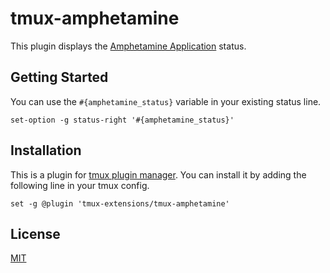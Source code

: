 # tmux-amphetamine

This plugin displays the [Amphetamine Application](https://apps.apple.com/us/app/amphetamine/id937984704?mt=12) status.

## Getting Started

You can use the `#{amphetamine_status}` variable in your existing status line.

```shell
set-option -g status-right '#{amphetamine_status}'
```

## Installation

This is a plugin for [tmux plugin manager](https://github.com/tmux-plugins/tpm). You can install it by adding the following line in your tmux config.

```shell
set -g @plugin 'tmux-extensions/tmux-amphetamine'
```

## License

[MIT](./LICENSE)
